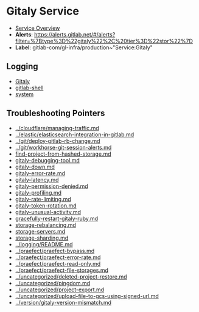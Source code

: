 <!-- MARKER: do not edit this section directly. Edit services/service-catalog.yml then run scripts/generate-docs -->
#  Gitaly Service
* [Service Overview](https://dashboards.gitlab.net/d/gitaly-main/gitaly-overview)
* **Alerts**: https://alerts.gitlab.net/#/alerts?filter=%7Btype%3D%22gitaly%22%2C%20tier%3D%22stor%22%7D
* **Label**: gitlab-com/gl-infra/production~"Service:Gitaly"

## Logging

* [Gitaly](https://log.gprd.gitlab.net/goto/4f0bd7f08b264e7de970bb0cc9530f9d)
* [gitlab-shell](https://log.gprd.gitlab.net/goto/ba97a9597863f0df1c3b894b44eb1db6)
* [system](https://log.gprd.gitlab.net/goto/7cfb513706cffc0789ad0842674e108a)

## Troubleshooting Pointers

* [../cloudflare/managing-traffic.md](../cloudflare/managing-traffic.md)
* [../elastic/elasticsearch-integration-in-gitlab.md](../elastic/elasticsearch-integration-in-gitlab.md)
* [../git/deploy-gitlab-rb-change.md](../git/deploy-gitlab-rb-change.md)
* [../git/workhorse-git-session-alerts.md](../git/workhorse-git-session-alerts.md)
* [find-project-from-hashed-storage.md](find-project-from-hashed-storage.md)
* [gitaly-debugging-tool.md](gitaly-debugging-tool.md)
* [gitaly-down.md](gitaly-down.md)
* [gitaly-error-rate.md](gitaly-error-rate.md)
* [gitaly-latency.md](gitaly-latency.md)
* [gitaly-permission-denied.md](gitaly-permission-denied.md)
* [gitaly-profiling.md](gitaly-profiling.md)
* [gitaly-rate-limiting.md](gitaly-rate-limiting.md)
* [gitaly-token-rotation.md](gitaly-token-rotation.md)
* [gitaly-unusual-activity.md](gitaly-unusual-activity.md)
* [gracefully-restart-gitaly-ruby.md](gracefully-restart-gitaly-ruby.md)
* [storage-rebalancing.md](storage-rebalancing.md)
* [storage-servers.md](storage-servers.md)
* [storage-sharding.md](storage-sharding.md)
* [../logging/README.md](../logging/README.md)
* [../praefect/praefect-bypass.md](../praefect/praefect-bypass.md)
* [../praefect/praefect-error-rate.md](../praefect/praefect-error-rate.md)
* [../praefect/praefect-read-only.md](../praefect/praefect-read-only.md)
* [../praefect/praefect-file-storages.md](../praefect/praefect-file-storages.md)
* [../uncategorized/deleted-project-restore.md](../uncategorized/deleted-project-restore.md)
* [../uncategorized/pingdom.md](../uncategorized/pingdom.md)
* [../uncategorized/project-export.md](../uncategorized/project-export.md)
* [../uncategorized/upload-file-to-gcs-using-signed-url.md](../uncategorized/upload-file-to-gcs-using-signed-url.md)
* [../version/gitaly-version-mismatch.md](../version/gitaly-version-mismatch.md)
<!-- END_MARKER -->
